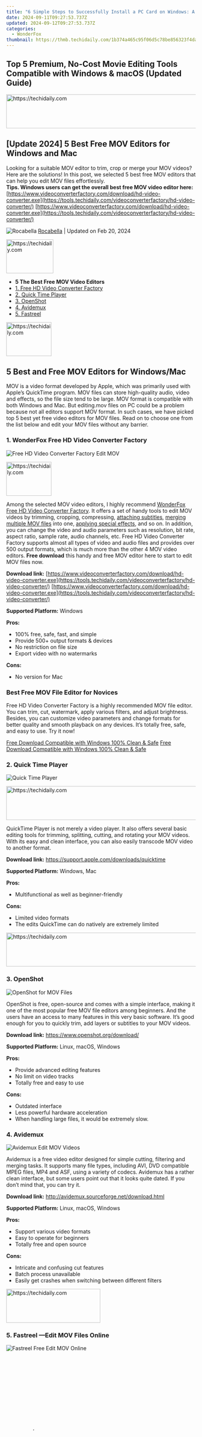 ```yaml
---
title: "6 Simple Steps to Successfully Install a PC Card on Windows: A Comprehensive Guide"
date: 2024-09-11T09:27:53.737Z
updated: 2024-09-12T09:27:53.737Z
categories:
  - WonderFox
thumbnail: https://thmb.techidaily.com/1b374a465c95f06d5c78be856323f4da5e44fdc10fcab5198bc36f19c430691c.jpg
---
```


## Top 5 Premium, No-Cost Movie Editing Tools Compatible with Windows & macOS (Updated Guide)

<!-- affiliate ads begin -->
<a href="https://ephamedtechinc.pxf.io/c/5597632/2130528/26400" target="_top" id="2130528">
  <img src="//a.impactradius-go.com/display-ad/26400-2130528" border="0" alt="https://techidaily.com" width="728" height="90"/>
</a>
<img height="0" width="0" src="https://ephamedtechinc.pxf.io/i/5597632/2130528/26400" style="position:absolute;visibility:hidden;" border="0" />
<!-- affiliate ads end -->

## \[Update 2024\] 5 Best Free MOV Editors for Windows and Mac

 Looking for a suitable MOV editor to trim, crop or merge your MOV videos? Here are the solutions! In this post, we selected 5 best free MOV editors that can help you edit MOV files effortlessly.   
**Tips. Windows users can get the overall best free MOV video editor here:** [https://www.videoconverterfactory.com/download/hd-video-converter.exe](https://tools.techidaily.com/videoconverterfactory/hd-video-converter/) [https://www.videoconverterfactory.com/download/hd-video-converter.exe](https://tools.techidaily.com/videoconverterfactory/hd-video-converter/) 

![Rocabella](https://www.videoconverterfactory.com/tips/imgs-self/avatar/rocabella.png) [Rocabella](https://tools.techidaily.com/videoconverterfactory/hd-video-converter/) | Updated on Feb 20, 2024

<!-- affiliate ads begin -->
<a href="https://aligracehair.sjv.io/c/5597632/2115927/19272" target="_top" id="2115927">
  <img src="//a.impactradius-go.com/display-ad/19272-2115927" border="0" alt="https://techidaily.com" width="125" height="90"/>
</a>
<img height="0" width="0" src="https://aligracehair.sjv.io/i/5597632/2115927/19272" style="position:absolute;visibility:hidden;" border="0" />
<!-- affiliate ads end -->

* **5 The Best Free MOV Video Editors**
* [1\. Free HD Video Converter Factory](https://tools.techidaily.com/videoconverterfactory/hd-video-converter/)
* [2\. Quick Time Player](https://tools.techidaily.com/videoconverterfactory/hd-video-converter/)
* [3\. OpenShot](https://tools.techidaily.com/videoconverterfactory/hd-video-converter/)
* [4\. Avidemux](https://tools.techidaily.com/videoconverterfactory/hd-video-converter/)
* [5\. Fastreel](https://tools.techidaily.com/videoconverterfactory/hd-video-converter/)

<!-- affiliate ads begin -->
<a href="https://review-au.sjv.io/c/5597632/2098701/14409" target="_top" id="2098701">
  <img src="//a.impactradius-go.com/display-ad/14409-2098701" border="0" alt="https://techidaily.com" width="120" height="90"/>
</a>
<img height="0" width="0" src="https://review-au.sjv.io/i/5597632/2098701/14409" style="position:absolute;visibility:hidden;" border="0" />
<!-- affiliate ads end -->

## 5 Best and Free MOV Editors for Windows/Mac

MOV is a video format developed by Apple, which was primarily used with Apple’s QuickTime program. MOV files can store high-quality audio, video and effects, so the file size tend to be large. MOV format is compatible with both Windows and Mac. But editing.mov files on PC could be a problem because not all editors support MOV format. In such cases, we have picked top 5 best yet free video editors for MOV files. Read on to choose one from the list below and edit your MOV files without any barrier. 

### 1\. WonderFox Free HD Video Converter Factory

![Free HD Video Converter Factory Edit MOV](https://www.videoconverterfactory.com/tips/imgs-self/free-mov-editor/free-mov-editor-01.webp) 

<!-- affiliate ads begin -->
<a href="https://bluettiit.sjv.io/c/5597632/2114263/17093" target="_top" id="2114263">
  <img src="//a.impactradius-go.com/display-ad/17093-2114263" border="0" alt="https://techidaily.com" width="120" height="90"/>
</a>
<img height="0" width="0" src="https://bluettiit.sjv.io/i/5597632/2114263/17093" style="position:absolute;visibility:hidden;" border="0" />
<!-- affiliate ads end -->

Among the selected MOV video editors, I highly recommend [WonderFox Free HD Video Converter Factory](https://tools.techidaily.com/videoconverterfactory/hd-video-converter/). It offers a set of handy tools to edit MOV videos by trimming, cropping, compressing, [attaching subtitles](https://tools.techidaily.com/videoconverterfactory/hd-video-converter/), [merging multiple MOV files](https://tools.techidaily.com/videoconverterfactory/hd-video-converter/) into one, [applying special effects](https://tools.techidaily.com/videoconverterfactory/hd-video-converter/), and so on. In addition, you can change the video and audio parameters such as resolution, bit rate, aspect ratio, sample rate, audio channels, etc. Free HD Video Converter Factory supports almost all types of video and audio files and provides over 500 output formats, which is much more than the other 4 MOV video editors. **Free download** this handy and free MOV editor here to start to edit MOV files now. 

**Download link:** [https://www.videoconverterfactory.com/download/hd-video-converter.exe](https://tools.techidaily.com/videoconverterfactory/hd-video-converter/) [https://www.videoconverterfactory.com/download/hd-video-converter.exe](https://tools.techidaily.com/videoconverterfactory/hd-video-converter/)

**Supported Platform:** Windows

**Pros:**

* 100% free, safe, fast, and simple
* Provide 500+ output formats & devices
* No restriction on file size
* Export video with no watermarks

**Cons:**

* No version for Mac

### Best Free MOV File Editor for Novices

Free HD Video Converter Factory is a highly recommended MOV file editor. You can trim, cut, watermark, apply various filters, and adjust brightness. Besides, you can customize video parameters and change formats for better quality and smooth playback on any devices. It’s totally free, safe, and easy to use. Try it now!

[Free Download Compatible with Windows 100% Clean & Safe](https://tools.techidaily.com/videoconverterfactory/hd-video-converter/) [Free Download Compatible with Windows 100% Clean & Safe](https://tools.techidaily.com/videoconverterfactory/hd-video-converter/) 

### 2\. Quick Time Player

![Quick Time Player](https://www.videoconverterfactory.com/tips/imgs-self/free-mov-editor/free-mov-editor-02.webp) 

<!-- affiliate ads begin -->
<a href="https://wigfever.sjv.io/c/5597632/2014859/22899" target="_top" id="2014859">
  <img src="//a.impactradius-go.com/display-ad/22899-2014859" border="0" alt="https://techidaily.com" width="728" height="90"/>
</a>
<img height="0" width="0" src="https://wigfever.sjv.io/i/5597632/2014859/22899" style="position:absolute;visibility:hidden;" border="0" />
<!-- affiliate ads end -->

QuickTime Player is not merely a video player. It also offers several basic editing tools for trimming, splitting, cutting, and rotating your MOV videos. With its easy and clean interface, you can also easily transcode MOV video to another format. 

**Download link:** <https://support.apple.com/downloads/quicktime>

**Supported Platform:** Windows, Mac

**Pros:**

* Multifunctional as well as beginner-friendly

**Cons:**

* Limited video formats
* The edits QuickTime can do natively are extremely limited

<!-- affiliate ads begin -->
<a href="https://appsumo.8odi.net/c/5597632/2137412/7443" target="_top" id="2137412">
  <img src="//a.impactradius-go.com/display-ad/7443-2137412" border="0" alt="https://techidaily.com" width="728" height="90"/>
</a>
<img height="0" width="0" src="https://appsumo.8odi.net/i/5597632/2137412/7443" style="position:absolute;visibility:hidden;" border="0" />
<!-- affiliate ads end -->

### 3\. OpenShot

![OpenShot for MOV Files](https://www.videoconverterfactory.com/tips/imgs-self/free-mov-editor/free-mov-editor-03.webp) 

OpenShot is free, open-source and comes with a simple interface, making it one of the most popular free MOV file editors among beginners. And the users have an access to many features in this very basic software. It’s good enough for you to quickly trim, add layers or subtitles to your MOV videos. 

**Download link:** <https://www.openshot.org/download/>

**Supported Platform:** Linux, macOS, Windows

**Pros:**

* Provide advanced editing features
* No limit on video tracks
* Totally free and easy to use

**Cons:**

* Outdated interface
* Less powerful hardware acceleration
* When handling large files, it would be extremely slow.

### 4\. Avidemux

![Avidemux Edit MOV Videos](https://www.videoconverterfactory.com/tips/imgs-self/free-mov-editor/free-mov-editor-04.webp) 

Avidemux is a free video editor designed for simple cutting, filtering and merging tasks. It supports many file types, including AVI, DVD compatible MPEG files, MP4 and ASF, using a variety of codecs. Avidemux has a rather clean interface, but some users point out that it looks quite dated. If you don’t mind that, you can try it.

**Download link:** <http://avidemux.sourceforge.net/download.html>

**Supported Platform:** Linux, macOS, Windows

**Pros:**

* Support various video formats
* Easy to operate for beginners
* Totally free and open source

**Cons:**

* Intricate and confusing cut features
* Batch process unavailable
* Easily get crashes when switching between different filters

<!-- affiliate ads begin -->
<a href="https://aligracehair.sjv.io/c/5597632/2135398/19272" target="_top" id="2135398">
  <img src="//a.impactradius-go.com/display-ad/19272-2135398" border="0" alt="https://techidaily.com" width="250" height="90"/>
</a>
<img height="0" width="0" src="https://aligracehair.sjv.io/i/5597632/2135398/19272" style="position:absolute;visibility:hidden;" border="0" />
<!-- affiliate ads end -->

### 5\. Fastreel —Edit MOV Files Online

![Fastreel Free Edit MOV Online](https://www.videoconverterfactory.com/tips/imgs-self/free-mov-editor/free-mov-editor-05.webp) 

<!-- affiliate ads begin -->
<span id="1977032">
					<video width="128" height="480" style="cursor:pointer"
           poster="//a.impactradius-go.com/display-clicktoplayimage/1977032.png"
           onclick="if(!this.playClicked){this.play();this.setAttribute('controls',true);this.playClicked=true;}">
	   <source src="//a.impactradius-go.com/display-ad/22993-1977032">
	   <img src="//a.impactradius-go.com/display-clicktoplayimage/1977032.png" style="border: none; height: 100%; width: 100%; object-fit: contain">
	</video>
	<div style="width:80px;text-align:center"><a href="javascript:window.open(decodeURIComponent('https%3A%2F%2Fhomestyler.sjv.io%2Fc%2F5597632%2F1977032%2F22993'), '_blank');void(0);">Click here</a></div>
</span>
<img height="0" width="0" src="https://imp.pxf.io/i/5597632/1977032/22993" style="position:absolute;visibility:hidden;" border="0" />
<!-- affiliate ads end -->

The last one I want to recommend is an online MOV video editor—Fastreel. You can edit videos without having to download anything. It offers built-in templates, so you can edit videos with those templates or via online tools. But the free version only results in low quality video limited to 480p. If you want to remove the watermark and get high-quality video content, you can pay for the single-premium or unlimited premium.

**Official website:**[https://www.fastreel.com/](https://www.fastreel.com/)

**Pros:**

* Straightforward to use
* A set of templates to choose

**Cons:**

* Free-version offers limited capabilities and have watermarks
* Can’t call a support agent

Upgrade to HD Video Converter Factory Pro for More Features

![HD Video Converter Factory Pro](https://www.videoconverterfactory.com/tips/img-autofit/single-hd-pro-free.png) 

* Trim, merge, crop, rotate, watermark... at will;
* 500+ optimized presets for fast batch conversion;
* Compress/downsize large files in batch mode;
* Download music and videos from 1000+ sites;
* Record live streams, gameplay, webinar, tutorial...;
* Make GIFs & ringtone, extract subtitles,...

[Free Download Compatible with Windows 100% Clean & Safe](https://tools.techidaily.com/videoconverterfactory/hd-video-converter/) 

[Free Download](https://tools.techidaily.com/videoconverterfactory/hd-video-converter/) 

[![Back to Top](https://www.videoconverterfactory.com/tips/amp-imgs/btt.png)](https://tools.techidaily.com/videoconverterfactory/hd-video-converter/)

<ins class="adsbygoogle"
     style="display:block"
     data-ad-format="autorelaxed"
     data-ad-client="ca-pub-7571918770474297"
     data-ad-slot="1223367746"></ins>

<ins class="adsbygoogle"
     style="display:block"
     data-ad-client="ca-pub-7571918770474297"
     data-ad-slot="8358498916"
     data-ad-format="auto"
     data-full-width-responsive="true"></ins>

<span class="atpl-alsoreadstyle">Also read:</span>
<div><ul>
<li><a href="https://some-approaches.techidaily.com/new-15-types-of-camera-shots-in-film-beginners-need-to-know/"><u>[New] 15 Types of Camera Shots in Film Beginners Need to Know</u></a></li>
<li><a href="https://video-screen-grab.techidaily.com/new-2024-approved-set-up-chromebook-for-seamless-video-capture/"><u>[New] 2024 Approved Set Up Chromebook for Seamless Video Capture</u></a></li>
<li><a href="https://extra-resources.techidaily.com/new-asus-mg28uq-a-gateway-to-unprecedented-4k-gaming-and-more/"><u>[New] ASUS MG28UQ - A Gateway to Unprecedented 4K Gaming and More</u></a></li>
<li><a href="https://extra-tips.techidaily.com/new-boost-engagement-with-free-intro-templates/"><u>[New] Boost Engagement with Free Intro Templates</u></a></li>
<li><a href="https://youtube-sure.techidaily.com/elving-into-trending-video-exchange-for-2024/"><u>[New] Delving Into Trending Video Exchange for 2024</u></a></li>
<li><a href="https://tiktok-videos.techidaily.com/new-in-2024-the-insiders-guide-to-using-siri-on-tiktok-applications/"><u>[New] In 2024, The Insider's Guide to Using Siri on TikTok Applications</u></a></li>
<li><a href="https://fox-glue.techidaily.com/new-in-2024-top-10-firstrow-sports-alternatives/"><u>[New] In 2024, Top 10 Firstrow Sports Alternatives</u></a></li>
<li><a href="https://video-capture.techidaily.com/new-retro-to-future-radeon-rebooted-for-2024/"><u>[New] Retro to Future Radeon Rebooted for 2024</u></a></li>
<li><a href="https://screen-recording.techidaily.com/updated-2024-approved-ideal-remote-recording-gear/"><u>[Updated] 2024 Approved Ideal Remote Recording Gear</u></a></li>
<li><a href="https://facebook-video-share.techidaily.com/updated-enhance-yt-experience-the-most-outstanding-reaction-ideas-for-2024/"><u>[Updated] Enhance YT Experience The Most Outstanding Reaction Ideas for 2024</u></a></li>
<li><a href="https://screen-activity-recording.techidaily.com/updated-essential-tips-for-glow-in-the-dark-portraiture/"><u>[Updated] Essential Tips for Glow-in-the-Dark Portraiture</u></a></li>
<li><a href="https://some-knowledge.techidaily.com/updated-hasty-hacks-for-enhancing-personal-movie-making/"><u>[Updated] Hasty Hacks for Enhancing Personal Movie Making</u></a></li>
<li><a href="https://extra-support.techidaily.com/updated-navigating-figma-erase-background-elements-seamlessly/"><u>[Updated] Navigating Figma Erase Background Elements Seamlessly</u></a></li>
<li><a href="https://screen-video-capture.techidaily.com/2024-approved-choosing-the-best-portable-microphones-for-macos-users/"><u>2024 Approved Choosing the Best Portable Microphones for MacOS Users</u></a></li>
<li><a href="https://extra-information.techidaily.com/achieve-the-perfect-selfie-with-top-8-gear/"><u>Achieve the Perfect Selfie with Top 8 Gear</u></a></li>
<li><a href="https://android-pokemon-go.techidaily.com/catchemall-celebrate-national-pokemon-day-with-virtual-location-on-motorola-edge-40-neo-drfone-by-drfone-virtual-android/"><u>CatchEmAll Celebrate National Pokémon Day with Virtual Location On Motorola Edge 40 Neo | Dr.fone</u></a></li>
<li><a href="https://win11.techidaily.com/detailed-steps-to-optimize-win11-network-preferences/"><u>Detailed Steps to Optimize Win11 Network Preferences</u></a></li>
<li><a href="https://win11.techidaily.com/direct-effortless-gameplay-capture-using-windows-and-intel-graphics/"><u>Direct, Effortless Gameplay Capture Using Windows and Intel Graphics</u></a></li>
<li><a href="https://win11.techidaily.com/ease-of-access-tools-in-windows-right-click-options/"><u>Ease of Access Tools in Windows' Right-Click Options</u></a></li>
<li><a href="https://win11.techidaily.com/effective-methods-to-fix-non-working-utorrent-installers-on-windows/"><u>Effective Methods to Fix Non-Working uTorrent Installers on Windows</u></a></li>
<li><a href="https://extra-lessons.techidaily.com/elevating-enthrallment-yt-storytellers-to-track-in-23/"><u>Elevating Enthrallment YT Storytellers to Track in '23</u></a></li>
<li><a href="https://win11.techidaily.com/eliminate-issues-with-windows-11-search-bar/"><u>Eliminate Issues with Windows 11 Search Bar</u></a></li>
<li><a href="https://win11.techidaily.com/eliminating-absence-of-monitor-post-bootup/"><u>Eliminating Absence of Monitor Post-Bootup</u></a></li>
<li><a href="https://win11.techidaily.com/eliminating-interrupted-by-breakpoint-error-in-windows/"><u>Eliminating Interrupted by Breakpoint Error in Windows</u></a></li>
<li><a href="https://win11.techidaily.com/eliminating-systemsettingsexe-problem-in-win11/"><u>Eliminating SystemSettings.exe Problem in Win11</u></a></li>
<li><a href="https://win11.techidaily.com/explaining-os-maintenance-the-unique-traits-of-chkdsk-scan-disk-vs-dissect/"><u>Explaining OS Maintenance: The Unique Traits of Chkdsk, Scan Disk Vs. Dissect</u></a></li>
<li><a href="https://win-amazing.techidaily.com/1722960390503-get-your-windows-8-amd-radeon-graphics-cards-freshest-updates-for-free/"><u>Get Your Windows 8 AMD Radeon Graphics Cards Freshest Updates for Free!</u></a></li>
<li><a href="https://blog-min.techidaily.com/how-can-you-transfer-files-from-asus-rog-phone-8-to-iphone-151413-drfone-by-drfone-transfer-from-android-transfer-from-android/"><u>How Can You Transfer Files From Asus ROG Phone 8 To iPhone 15/14/13? | Dr.fone</u></a></li>
<li><a href="https://win11.techidaily.com/how-to-fix-installation-error-secure-oculus-app-on-ws11wc10-windows/"><u>How to Fix Installation Error: Secure Oculus App on WS11/WC10 Windows</u></a></li>
<li><a href="https://win11.techidaily.com/how-to-prevent-session-invalid-error-in-steam-gaming/"><u>How To Prevent “Session Invalid” Error in Steam Gaming</u></a></li>
<li><a href="https://win11.techidaily.com/how-to-resolve-shutdown-hindered-error-from-peculiar-windows-programs/"><u>How to Resolve Shutdown Hindered Error From Peculiar Windows Programs</u></a></li>
<li><a href="https://win11.techidaily.com/implementing-an-automatic-update-reminder-toolbar-on-windows-11/"><u>Implementing an Automatic Update Reminder Toolbar on Windows 11</u></a></li>
<li><a href="https://android-transfer.techidaily.com/in-2024-how-to-transfer-data-from-nokia-c210-to-any-ios-devices-drfone-by-drfone-transfer-from-android-transfer-from-android/"><u>In 2024, How to Transfer Data from Nokia C210 to Any iOS Devices | Dr.fone</u></a></li>
<li><a href="https://easy-unlock-android.techidaily.com/in-2024-how-to-unlock-realme-12-pro-5g-pattern-lock-if-forgotten-6-ways-by-drfone-android/"><u>In 2024, How to Unlock Realme 12 Pro 5G Pattern Lock if Forgotten? 6 Ways</u></a></li>
<li><a href="https://win11.techidaily.com/insight-into-windows-aggregatorhostexe-functionalities-and-security/"><u>Insight Into Windows' AggregatorHost.exe: Functionalities and Security</u></a></li>
<li><a href="https://win11.techidaily.com/integrating-insight-how-meditation-shapes-the-mental-landscape/"><u>Integrating Insight: How Meditation Shapes the Mental Landscape</u></a></li>
<li><a href="https://win11.techidaily.com/keeping-user-preferences-with-powertoys-across-devices/"><u>Keeping User Preferences with PowerToys Across Devices</u></a></li>
<li><a href="https://fox-http.techidaily.com/liberate-yourself-with-free-movie-player-software-for-2024/"><u>Liberate Yourself with FREE MOVIE PLAYER Software for 2024</u></a></li>
<li><a href="https://win11.techidaily.com/nearby-share-guide-for-dual-os-connectivity/"><u>Nearby Share Guide for Dual OS Connectivity</u></a></li>
<li><a href="https://win11.techidaily.com/overcoming-windows-11s-zero-a00f-camera-application-issue/"><u>Overcoming Windows 11'S Zero-A00F Camera Application Issue</u></a></li>
<li><a href="https://screen-video-capture.techidaily.com/panopticam-review-breakdown-for-2024/"><u>PanoptiCam Review Breakdown for 2024</u></a></li>
<li><a href="https://win-solutions.techidaily.com/1722994524709-pc-users-rejoice-fix-your-fall-guys-freezing-problems-here/"><u>PC Users Rejoice - Fix Your Fall Guys Freezing Problems Here</u></a></li>
<li><a href="https://extra-tips.techidaily.com/preeminent-5-photo-background-changer-tools-iphone-x87-edition/"><u>Preeminent 5 Photo Background Changer Tools IPhone X/8/7 Edition</u></a></li>
<li><a href="https://win11.techidaily.com/premier-predictions-winning-weather-apps-on-pc/"><u>Premier Predictions: Winning Weather Apps on PC</u></a></li>
<li><a href="https://win11.techidaily.com/reestablishing-memory-integrity-on-windows-11-amid-issues/"><u>Reestablishing Memory Integrity on Windows 11 Amid Issues</u></a></li>
<li><a href="https://win11.techidaily.com/refine-your-tapes-best-no-cost-windows-software/"><u>Refine Your Tapes: Best No-Cost Windows Software</u></a></li>
<li><a href="https://win11.techidaily.com/resolve-windows-fbm-errors-seamless-chats-ahead/"><u>Resolve Windows FBM Errors, Seamless Chats Ahead</u></a></li>
<li><a href="https://program-issues.techidaily.com/resolved-issues-with-connectivity-to-steam-networks/"><u>Resolved: Issues with Connectivity to Steam Networks</u></a></li>
<li><a href="https://win11.techidaily.com/resolving-access-denial-during-os-installer-processes/"><u>Resolving Access Denial During OS Installer Processes</u></a></li>
<li><a href="https://win11.techidaily.com/resolving-directory-fullness-errors-with-code-0x80070091-on-windows-11/"><u>Resolving Directory Fullness Errors with Code: 0X80070091 on Windows 11</u></a></li>
<li><a href="https://win11.techidaily.com/resolving-windows-based-inaccessibility-to-roblox-experience/"><u>Resolving Windows-Based Inaccessibility to Roblox Experience</u></a></li>
<li><a href="https://buynow-info.techidaily.com/samsung-un65nu8000fzax-evaluation-overpriced-and-underwhelming-smart-tv-performance/"><u>Samsung Un65nu8000fzax Evaluation - Overpriced and Underwhelming Smart TV Performance</u></a></li>
<li><a href="https://win11.techidaily.com/stealth-mode-avoiding-password-entry-for-rdp-connections/"><u>Stealth Mode: Avoiding Password Entry for RDP Connections</u></a></li>
<li><a href="https://win11.techidaily.com/tackling-domain-services-printer-error-on-microsofts-newest-os/"><u>Tackling Domain Services Printer Error on Microsoft's Newest OS</u></a></li>
<li><a href="https://win11.techidaily.com/tailor-context-menu-on-windows-11-to-show-only-essentials/"><u>Tailor Context Menu on Windows 11 to Show Only Essentials</u></a></li>
<li><a href="https://win11.techidaily.com/techniques-for-efficiently-changing-directory-visibility-windows-11/"><u>Techniques for Efficiently Changing Directory Visibility (Windows 11)</u></a></li>
<li><a href="https://tech-savvy.techidaily.com/this-chrome-extension-makes-chatgpt-prompting-easy/"><u>This Chrome Extension Makes ChatGPT Prompting Easy</u></a></li>
<li><a href="https://win11.techidaily.com/top-5-switching-assistants-helping-you-ditch-your-mac-os/"><u>Top 5 Switching Assistants Helping You Ditch Your Mac OS</u></a></li>
<li><a href="https://facebook-clips.techidaily.com/transforming-views-11-keys-to-thriving-in-facebook-video-marketing/"><u>Transforming Views 11 Keys to Thriving in Facebook Video Marketing</u></a></li>
<li><a href="https://win11.techidaily.com/troubleshooting-discord-resolving-unresizeable-gif-issues-in-win11/"><u>Troubleshooting Discord: Resolving Unresizeable GIF Issues in Win11</u></a></li>
<li><a href="https://win11.techidaily.com/turning-on-print-via-application-guard-in-windows-11-edge/"><u>Turning On Print via Application Guard in Windows 11 Edge</u></a></li>
<li><a href="https://win11.techidaily.com/unlocking-windows-after-successful-login-failed/"><u>Unlocking Windows After Successful Login Failed</u></a></li>
<li><a href="https://ai-vdieo-software.techidaily.com/updated-free-video-hosting-solutions-10-best-options-for-individuals-and-businesses/"><u>Updated Free Video Hosting Solutions 10 Best Options for Individuals and Businesses</u></a></li>
<li><a href="https://change-location.techidaily.com/will-pokemon-go-ban-the-account-if-you-use-pgsharp-on-vivo-y27s-drfone-by-drfone-virtual-android/"><u>Will Pokémon Go Ban the Account if You Use PGSharp On Vivo Y27s | Dr.fone</u></a></li>
</ul></div>


